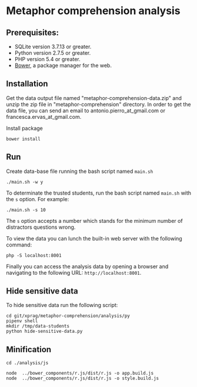 Metaphor comprehension analysis
=======================

Prerequisites:
------------

- SQLite version 3.7.13 or greater.
- Python version 2.7.5 or greater.
- PHP version 5.4 or greater.
- [Bower](http://bower.io/), a package manager for the web.

Installation
------------

Get the data output file named "metaphor-comprehension-data.zip" and unzip the zip file in "metaphor-comprehension" directory. In order to get the data file, you can send an email to antonio.pierro_at_gmail.com or francesca.ervas_at_gmail.com.

Install package

	bower install

Run
---

Create data-base file running the bash script named `main.sh`

	./main.sh -w y

To determinate the trusted students, run the bash script named `main.sh` with the `s` option. For example:

	./main.sh -s 10

The `s` option accepts a number which stands for the minimum number of distractors questions wrong.

To view the data you can lunch the built-in web server with the following command:

    php -S localhost:8001

Finally you can access the analysis data by opening a browser and navigating to the following URL: `http://localhost:8001`.

Hide sensitive data
---

To hide sensitive data run the following script:

	cd git/xprag/metaphor-comprehension/analysis/py
	pipenv shell
	mkdir /tmp/data-students
	python hide-sensitive-data.py

Minification
---

    cd ./analysis/js

    node  ../bower_components/r.js/dist/r.js -o app.build.js
    node  ../bower_components/r.js/dist/r.js -o style.build.js
